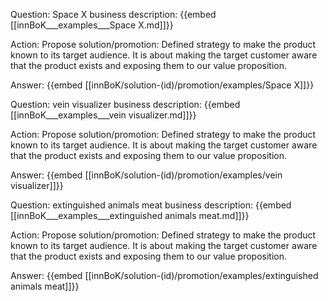 Question: Space X business description:
{{embed [[innBoK___examples___Space X.md]]}}

Action: Propose solution/promotion: Defined strategy to make the product known to its target audience. It is about making the target customer aware that the product exists and exposing them to our value proposition.

Answer:
{{embed [[innBoK/solution-(id)/promotion/examples/Space X]]}}

Question: vein visualizer business description:
{{embed [[innBoK___examples___vein visualizer.md]]}}

Action: Propose solution/promotion: Defined strategy to make the product known to its target audience. It is about making the target customer aware that the product exists and exposing them to our value proposition.

Answer:
{{embed [[innBoK/solution-(id)/promotion/examples/vein visualizer]]}}

Question: extinguished animals meat business description:
{{embed [[innBoK___examples___extinguished animals meat.md]]}}

Action: Propose solution/promotion: Defined strategy to make the product known to its target audience. It is about making the target customer aware that the product exists and exposing them to our value proposition.

Answer:
{{embed [[innBoK/solution-(id)/promotion/examples/extinguished animals meat]]}}



